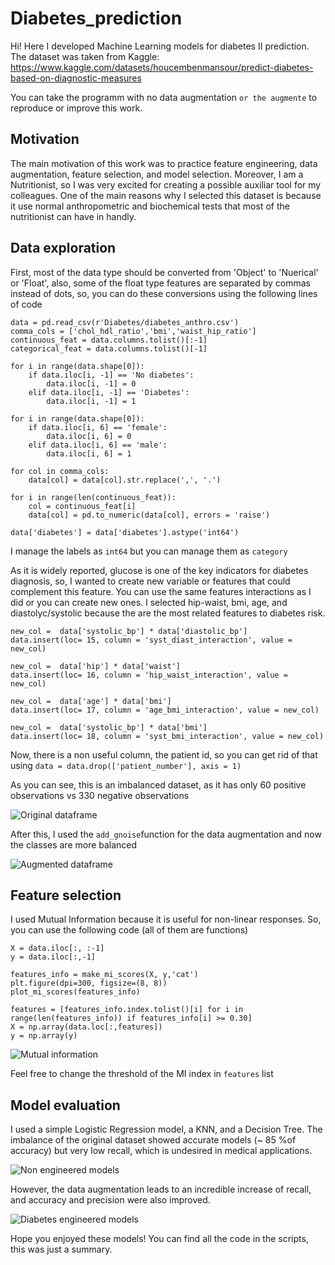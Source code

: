 # Diabetes_prediction
Hi! Here I developed Machine Learning models for diabetes II prediction. The dataset was taken from Kaggle:
https://www.kaggle.com/datasets/houcembenmansour/predict-diabetes-based-on-diagnostic-measures

You can take the programm with no data augmentation `` or the augmente `` to reproduce or improve this work.

## Motivation
The main motivation of this work was to practice feature engineering, data augmentation, feature selection, and model selection. Moreover, I am a Nutritionist, so I was very excited for creating a possible auxiliar tool for my colleagues. One of the main reasons why I selected this dataset is because it use normal anthropometric and biochemical tests that most of the nutritionist can have in handly.

## Data exploration
First, most of the data type should be converted from 'Object' to 'Nuerical' or 'Float', also, some of the float type features are separated by commas instead of dots, so, you can do these conversions using the following lines of code
```
data = pd.read_csv(r'Diabetes/diabetes_anthro.csv')
comma_cols = ['chol_hdl_ratio','bmi','waist_hip_ratio']
continuous_feat = data.columns.tolist()[:-1]
categorical_feat = data.columns.tolist()[-1]

for i in range(data.shape[0]):
    if data.iloc[i, -1] == 'No diabetes':
        data.iloc[i, -1] = 0
    elif data.iloc[i, -1] == 'Diabetes':
        data.iloc[i, -1] = 1

for i in range(data.shape[0]):
    if data.iloc[i, 6] == 'female':
        data.iloc[i, 6] = 0
    elif data.iloc[i, 6] == 'male':
        data.iloc[i, 6] = 1

for col in comma_cols:
    data[col] = data[col].str.replace(',', '.')

for i in range(len(continuous_feat)):
    col = continuous_feat[i]
    data[col] = pd.to_numeric(data[col], errors = 'raise')

data['diabetes'] = data['diabetes'].astype('int64')
```
I manage the labels as `int64` but you can manage them as `category`

As it is widely reported, glucose is one of the key indicators for diabetes diagnosis, so, I wanted to create new variable or features that could complement this feature. You can use the same features interactions as I did or you can create new ones. I selected hip-waist, bmi, age, and diastolyc/systolic because the are the most related features to diabetes risk.

```
new_col =  data['systolic_bp'] * data['diastolic_bp']
data.insert(loc= 15, column = 'syst_diast_interaction', value = new_col)

new_col =  data['hip'] * data['waist']
data.insert(loc= 16, column = 'hip_waist_interaction', value = new_col)

new_col =  data['age'] * data['bmi']
data.insert(loc= 17, column = 'age_bmi_interaction', value = new_col)

new_col =  data['systolic_bp'] * data['bmi']
data.insert(loc= 18, column = 'syst_bmi_interaction', value = new_col)
```
Now, there is a non useful column, the patient id, so you can get rid of that using `data = data.drop(['patient_number'], axis = 1)`

As you can see, this is an imbalanced dataset, as it has only 60 positive observations vs 330 negative observations

![Original dataframe](https://user-images.githubusercontent.com/87657676/178353431-47526eeb-1cce-442a-a426-46a66b1e9a2f.jpg)

After this, I used the `add_gnoise`function for the data augmentation and now the classes are more balanced

![Augmented dataframe](https://user-images.githubusercontent.com/87657676/178353520-ece107a0-52a5-4e72-b950-22a40ef0a205.jpg)

## Feature selection

I used Mutual Information because it is useful for non-linear responses. So, you can use the following code (all of them are functions)
```
X = data.iloc[:, :-1]
y = data.iloc[:,-1]

features_info = make_mi_scores(X, y,'cat')
plt.figure(dpi=300, figsize=(8, 8))
plot_mi_scores(features_info)

features = [features_info.index.tolist()[i] for i in range(len(features_info)) if features_info[i] >= 0.30]
X = np.array(data.loc[:,features])
y = np.array(y)

```

![Mutual information](https://user-images.githubusercontent.com/87657676/178353910-9f3cc22a-81bf-4511-9205-687be27c2946.jpg)

Feel free to change the threshold of the MI index in `features` list

## Model evaluation
I used a simple Logistic Regression model, a KNN, and a Decision Tree. The imbalance of the original dataset showed accurate models (~ 85 %of accuracy) but very low recall, which is undesired in medical applications.

![Non engineered models](https://user-images.githubusercontent.com/87657676/178354136-8b01ba33-903d-4824-a049-44f37a0c4d30.jpg)

However, the data augmentation leads to an incredible increase of recall, and accuracy and precision were also improved.

![Diabetes engineered models](https://user-images.githubusercontent.com/87657676/178354247-c5dea942-b331-49d2-8e77-ad27ec5b48c1.jpg)

Hope you enjoyed these models! You can find all the code in the scripts, this was just a summary.
